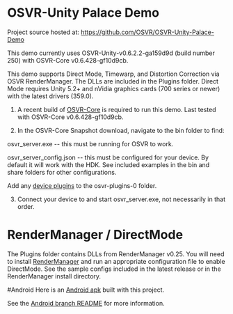 # OSVR-Unity Palace Demo

Project source hosted at: https://github.com/OSVR/OSVR-Unity-Palace-Demo

This demo currently uses OSVR-Unity-v0.6.2.2-ga159d9d (build number 250) with OSVR-Core v0.6.428-gf10d9cb.

This demo supports Direct Mode, Timewarp, and Distortion Correction via OSVR RenderManager. The DLLs are included in the Plugins folder. Direct Mode requires Unity 5.2+ and nVidia graphics cards (700 series or newer) with the latest drivers (359.0).

1) A recent build of [OSVR-Core](http://osvr.github.io/using/) is required to run this demo. Last tested with OSVR-Core v0.6.428-gf10d9cb.

2) In the OSVR-Core Snapshot download, navigate to the bin folder to find:

osvr_server.exe -- this must be running for OSVR to work.

osvr_server_config.json -- this must be configured for your device. By default it will work with the HDK. See included examples in the bin and share folders for other configurations.

Add any [device plugins](http://osvr.github.io/using/) to the osvr-plugins-0 folder. 

3) Connect your device to and start osvr_server.exe, not necessarily in that order.

# RenderManager / DirectMode
The Plugins folder contains DLLs from RenderManager v0.25. You will need to install [RenderManager](http://osvr.github.io/using/) and run an appropriate configuration file to enable DirectMode. See the sample configs included in the latest release or in the RenderManager install directory.

#Android
Here is an [Android apk](https://github.com/OSVR/OSVR-Unity-Palace-Demo/releases/tag/v0.1.1-android) built with this project.

See the [Android branch README](https://github.com/OSVR/OSVR-Unity-Palace-Demo/blob/androidPalace/README.md) for more information.

